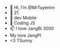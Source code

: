 - 👋 Hi, I’m @MrTuyennn
- 👀 21.
- 🌱 dev Mobile
- 💞️ Coding JS
- 📫 I love JangBi 3000
- My love JangPI
- <3 TSunny


